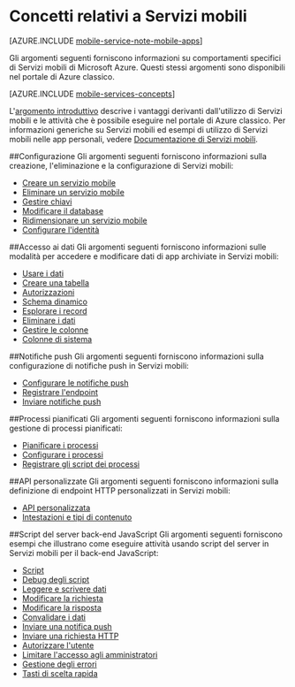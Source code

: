<properties
	pageTitle="Concetti relativi a Servizi mobili"
	description="Collegamenti ad argomenti sui concetti relativi a Servizi mobili trovati nella Guida del portale di Azure classico."
	services="mobile-services"
	documentationCenter="na"
	authors="ggailey777"
	manager="dwrede"
	editor=""/>

<tags
	ms.service="mobile-services"
	ms.workload="mobile"
	ms.tgt_pltfrm="mobile-multiple"
	ms.devlang="na"
	ms.topic="article"
	ms.date="01/09/2016"
	ms.author="glenga"/>

# Concetti relativi a Servizi mobili

[AZURE.INCLUDE [mobile-service-note-mobile-apps](../../includes/mobile-services-note-mobile-apps.md)]

Gli argomenti seguenti forniscono informazioni su comportamenti specifici di Servizi mobili di Microsoft Azure. Questi stessi argomenti sono disponibili nel portale di Azure classico.

[AZURE.INCLUDE [mobile-services-concepts](../../includes/mobile-services-concepts.md)]

L'[argomento introduttivo](https://msdn.microsoft.com/library/azure/jj193167.aspx) descrive i vantaggi derivanti dall'utilizzo di Servizi mobili e le attività che è possibile eseguire nel portale di Azure classico. Per informazioni generiche su Servizi mobili ed esempi di utilizzo di Servizi mobili nelle app personali, vedere [Documentazione di Servizi mobili](https://azure.microsoft.com/documentation/services/mobile-services/).

##Configurazione
Gli argomenti seguenti forniscono informazioni sulla creazione, l'eliminazione e la configurazione di Servizi mobili:

- [Creare un servizio mobile](https://msdn.microsoft.com/library/azure/jj193169.aspx)
- [Eliminare un servizio mobile](https://msdn.microsoft.com/library/azure/jj193173.aspx)
- [Gestire chiavi](https://msdn.microsoft.com/library/azure/jj193164.aspx)
- [Modificare il database](https://msdn.microsoft.com/library/azure/jj193170.aspx)
- [Ridimensionare un servizio mobile](https://msdn.microsoft.com/library/azure/jj193178.aspx)
- [Configurare l'identità](https://msdn.microsoft.com/library/azure/jj591527.aspx)

##Accesso ai dati
Gli argomenti seguenti forniscono informazioni sulle modalità per accedere e modificare dati di app archiviate in Servizi mobili:

- [Usare i dati](https://msdn.microsoft.com/library/azure/jj631634.aspx)
- [Creare una tabella](https://msdn.microsoft.com/library/azure/jj193162.aspx)
- [Autorizzazioni](https://msdn.microsoft.com/library/azure/jj193161.aspx)
- [Schema dinamico](https://msdn.microsoft.com/library/azure/jj193175.aspx)
- [Esplorare i record](https://msdn.microsoft.com/library/azure/jj193171.aspx)
- [Eliminare i dati](https://msdn.microsoft.com/library/azure/jj908633.aspx)
- [Gestire le colonne](https://msdn.microsoft.com/library/azure/jj193177.aspx)
- [Colonne di sistema](https://msdn.microsoft.com/library/azure/dn518225.aspx)

##Notifiche push
Gli argomenti seguenti forniscono informazioni sulla configurazione di notifiche push in Servizi mobili:

- [Configurare le notifiche push](https://msdn.microsoft.com/library/azure/jj591526.aspx)
- [Registrare l'endpoint](https://msdn.microsoft.com/library/azure/dn771685.aspx)
- [Inviare notifiche push](https://msdn.microsoft.com/library/azure/jj631630.aspx)

##Processi pianificati
Gli argomenti seguenti forniscono informazioni sulla gestione di processi pianificati:

- [Pianificare i processi](https://msdn.microsoft.com/library/azure/jj860528.aspx)
- [Configurare i processi](https://msdn.microsoft.com/library/azure/jj899833.aspx)
- [Registrare gli script dei processi](https://msdn.microsoft.com/library/azure/jj899832.aspx)

##API personalizzate
Gli argomenti seguenti forniscono informazioni sulla definizione di endpoint HTTP personalizzati in Servizi mobili:

- [API personalizzata](https://msdn.microsoft.com/library/azure/dn280974.aspx)
- [Intestazioni e tipi di contenuto](https://msdn.microsoft.com/library/azure/dn303369.aspx)

##Script del server back-end JavaScript
Gli argomenti seguenti forniscono esempi che illustrano come eseguire attività usando script del server in Servizi mobili per il back-end JavaScript:

- [Script](https://msdn.microsoft.com/library/azure/jj193174.aspx)
- [Debug degli script](https://msdn.microsoft.com/library/azure/jj631636.aspx)
- [Leggere e scrivere dati](https://msdn.microsoft.com/library/azure/jj631640.aspx)
- [Modificare la richiesta](https://msdn.microsoft.com/library/azure/jj631635.aspx)
- [Modificare la risposta](https://msdn.microsoft.com/library/azure/jj631631.aspx)
- [Convalidare i dati](https://msdn.microsoft.com/library/azure/jj631638.aspx)
- [Inviare una notifica push](https://msdn.microsoft.com/library/azure/jj631630.aspx)
- [Inviare una richiesta HTTP](https://msdn.microsoft.com/library/azure/jj631641.aspx)
- [Autorizzare l'utente](https://msdn.microsoft.com/library/azure/jj631637.aspx)
- [Limitare l'accesso agli amministratori](https://msdn.microsoft.com/library/azure/jj712649.aspx)
- [Gestione degli errori](https://msdn.microsoft.com/library/azure/jj631632.aspx)
- [Tasti di scelta rapida](https://msdn.microsoft.com/library/azure/jj552469.aspx)

<!---HONumber=AcomDC_0309_2016-->